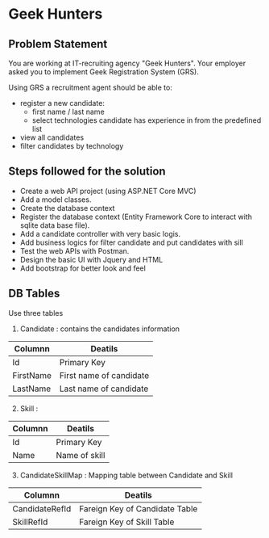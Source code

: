 # Geek Hunters

## Problem Statement

You are working at IT-recruiting agency "Geek Hunters". Your employer asked you to implement Geek Registration System
(GRS). 

Using GRS a recruitment agent should be able to:
  - register a new candidate:
     - first name / last name
     - select technologies candidate has experience in from the predefined list 
  - view all candidates
  - filter candidates by technology

## Steps followed for the solution
* Create a web API project (using ASP.NET Core MVC)
* Add a model classes.
* Create the database context 
* Register the database context (Entity Framework Core to interact with sqlite data base file).
* Add a candidate controller with very basic logis.
* Add business logics for filter candidate and put candidates with sill
* Test the web APIs with Postman.
* Design the basic UI with Jquery and HTML
* Add bootstrap for better look and feel

## DB Tables
Use three tables
1. Candidate : contains the candidates information

| Columnn     | Deatils|
| ------------- | ------------- |
| Id         | Primary Key  |
| FirstName  | First name of candidate |
| LastName   | Last name of candidate |


2. Skill :

| Columnn     | Deatils|
| ------------- | ------------- |
| Id         | Primary Key  |
| Name       | Name of skill |


3. CandidateSkillMap : Mapping table between Candidate and Skill

| Columnn     | Deatils|
| ------------- | ------------- |
| CandidateRefId         | Fareign Key of Candidate Table  |
| SkillRefId       | Fareign Key of Skill Table |
